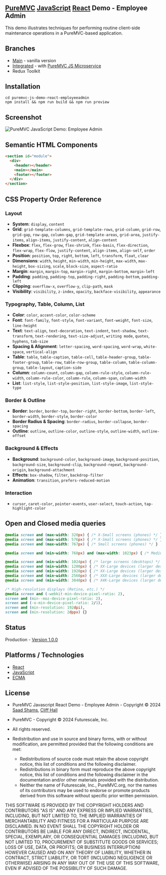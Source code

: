 ## [PureMVC](http://puremvc.github.com/) [JavaScript](https://github.com/PureMVC/puremvc-js-multicore-framework/wiki) [React](https://en.wikipedia.org/wiki/React_(JavaScript_library)) Demo - Employee Admin

This demo illustrates techniques for performing routine client-side maintenance operations in a PureMVC-based application.

## Branches
* [Main]() - vanilla version
* [Integrated]() - with [PureMVC JS Microservice]()
* Redux Toolkit

## Installation
```shell
cd puremvc-js-demo-react-employeeadmin 
npm install && npm run build && npm run preview
```

## Screenshot
![PureMVC JavaScript Demo: Employee Admin](http://puremvc.org/pages/images/screenshots/PureMVC-Shot-JS-EmployeeAdmin2.png?github)

## Semantic HTML Components

```html
<section id="module">
  <div>
    <header></header>
    <main></main>
    <footer></footer>
  </div>
</section>
```

## CSS Property Order Reference

### Layout
- **System**: `display`, `content`
- **Grid**: `grid-template-columns`, `grid-template-rows`, `grid-column`, `grid-row`, `grid-gap`, `row-gap`, `column-gap`, `grid-template-areas`, `grid-area`, `justify-items`, `align-items`, `justify-content`, `align-content`
- **Flexbox**: `flex`, `flex-grow`, `flex-shrink`, `flex-basis`, `flex-direction`, `flex-wrap`, `flex-flow`, `justify-content`, `align-items`, `align-self`, `order`
- **Position**: `position`, `top`, `right`, `bottom`, `left`, `transform`, `float`, `clear`
- **Dimensions**: `width`, `height`, `min-width`, `min-height`, `max-width`, `max-height`, `box-sizing`, `scale`, `block-size`, `aspect-ratio`
- **Margin**: `margin`, `margin-top`, `margin-right`, `margin-bottom`, `margin-left`
- **Padding**: `padding`, `padding-top`, `padding-right`, `padding-bottom`, `padding-left`
- **Clipping**: `overflow-x`, `overflow-y`, `clip-path`, `mask`
- **Visibility**: `visibility`, `z-index`, `opacity`, `backface-visibility`, `appearance`

### Typography, Table, Column, List
- **Color**: `color`, `accent-color`, `color-scheme`
- **Font**: `font-family`, `font-style`, `font-variant`, `font-weight`, `font-size`, `line-height`
- **Text**: `text-align`, `text-decoration`, `text-indent`, `text-shadow`, `text-transform`, `text-rendering`, `text-size-adjust`, `writing mode`, `quotes`, `hyphens`, `tab-size`
- **Spacing & Alignment**: `letter-spacing`, `word-spacing`, `word-wrap`, `white-space`, `vertical-align`
- **Table**: `table`, `table-caption`, `table-cell`, `table-header-group`, `table-footer-group`, `table-row`, `table-row-group`, `table-column`, `table-column-group`, `table-layout`, `caption-side`
- **Column**: `column-count`, `column-gap`, `column-rule-style`, `column-rule-width`, `column-rule-color`, `column-rule`, `column-span`, `column-width`
- **List**: `list-style`, `list-style-position`, `list-style-image`, `list-style-type`

### Border & Outline
- **Border**: `border`, `border-top`, `border-right`, `border-bottom`, `border-left`, `border-width`, `border-style`, `border-color`
- **Border Radius & Spacing**: `border-radius`, `border-collapse`, `border-spacing`
- **Outline**: `outline`, `outline-color`, `outline-style`, `outline-width`, `outline-offset`

### Background & Effects
- **Background**: `background-color`, `background-image`, `background-position`, `background-size`, `background-clip`, `background-repeat`, `background-origin`, `background-attachment`
- **Effects**: `box-shadow`, `filter`, `backdrop-filter`
- **Animation**: `transition`, `prefers-reduced-motion`

### Interaction
- `cursor`, `caret-color`, `pointer-events`, `user-select`, `touch-action`, `tap-highlight-color`

## Open and Closed media queries

```css
@media screen and (max-width: 320px) { /* X-Small screens (phones) */ }
@media screen and (max-width: 576px) { /* X-Small screens (phones) */ }
@media screen and (max-width: 767px) { /* Small screens (phones) */ }

@media screen and (min-width: 768px) and (max-width: 1023px) { /* Medium screens (tablets) */ }

@media screen and (min-width: 1024px) { /* large screens (desktops) */ }
@media screen and (min-width: 1200px) { /* XX-Large devices (larger desktops) */ }
@media screen and (min-width: 1920px) { /* XX-Large devices (larger desktops) */ }
@media screen and (min-width: 2560px) { /* XXX-Large devices (larger desktops) */ }
@media screen and (min-width: 3840px) { /* X4K-Large devices (larger desktops) */ }

/* High-resolution displays (Retina, etc.) */
@media screen and (-webkit-min-device-pixel-ratio: 2),
screen and (min--moz-device-pixel-ratio: 2),
screen and (-o-min-device-pixel-ratio: 2/1),
screen and (min-resolution: 192dpi),
screen and (min-resolution: 2dppx) {}
```

## Status
Production - [Version 1.0.0](https://github.com/PureMVC/puremvc-js-demo-react-employeeadmin/blob/master/VERSION)

## Platforms / Technologies
* [React](https://en.wikipedia.org/wiki/React_(JavaScript_library))
* [JavaScript](http://en.wikipedia.org/wiki/JavaScript)
* [ECMA](https://en.wikipedia.org/wiki/ECMAScript)

## License
* PureMVC Javascript React Demo - Employee Admin - Copyright © 2024 [Saad Shams](https://www.linkedin.com/in/muizz), [Cliff Hall](https://www.linkedin.com/in/cliff)
* PureMVC - Copyright © 2024 Futurescale, Inc.
* All rights reserved.

* Redistribution and use in source and binary forms, with or without modification, are permitted provided that the following conditions are met:

    * Redistributions of source code must retain the above copyright notice, this list of conditions and the following disclaimer.
    * Redistributions in binary form must reproduce the above copyright notice, this list of conditions and the following disclaimer in the documentation and/or other materials provided with the distribution.
    * Neither the name of Futurescale, Inc., PureMVC.org, nor the names of its contributors may be used to endorse or promote products derived from this software without specific prior written permission.

THIS SOFTWARE IS PROVIDED BY THE COPYRIGHT HOLDERS AND CONTRIBUTORS "AS IS" AND ANY EXPRESS OR IMPLIED WARRANTIES, INCLUDING, BUT NOT LIMITED TO, THE IMPLIED WARRANTIES OF MERCHANTABILITY AND FITNESS FOR A PARTICULAR PURPOSE ARE DISCLAIMED. IN NO EVENT SHALL THE COPYRIGHT HOLDER OR CONTRIBUTORS BE LIABLE FOR ANY DIRECT, INDIRECT, INCIDENTAL, SPECIAL, EXEMPLARY, OR CONSEQUENTIAL DAMAGES (INCLUDING, BUT NOT LIMITED TO, PROCUREMENT OF SUBSTITUTE GOODS OR SERVICES; LOSS OF USE, DATA, OR PROFITS; OR BUSINESS INTERRUPTION) HOWEVER CAUSED AND ON ANY THEORY OF LIABILITY, WHETHER IN CONTRACT, STRICT LIABILITY, OR TORT (INCLUDING NEGLIGENCE OR OTHERWISE) ARISING IN ANY WAY OUT OF THE USE OF THIS SOFTWARE, EVEN IF ADVISED OF THE POSSIBILITY OF SUCH DAMAGE.

